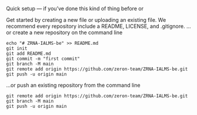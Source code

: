 Quick setup — if you’ve done this kind of thing before
or	
	
Get started by creating a new file or uploading an existing file. We recommend every repository include a README, LICENSE, and .gitignore.
…or create a new repository on the command line
```text
echo "# ZRNA-IALMS-be" >> README.md
git init
git add README.md
git commit -m "first commit"
git branch -M main
git remote add origin https://github.com/zeron-team/ZRNA-IALMS-be.git
git push -u origin main
```
…or push an existing repository from the command line
```text
git remote add origin https://github.com/zeron-team/ZRNA-IALMS-be.git
git branch -M main
git push -u origin main
```